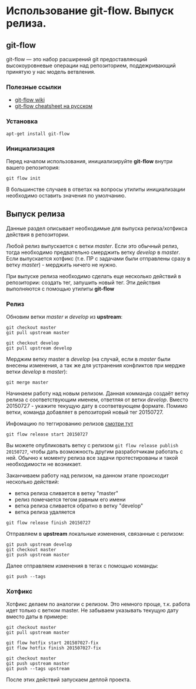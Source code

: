 # Использование git-flow. Выпуск релиза.

## git-flow

git-flow — это набор расширений git предоставляющий высокоуровневые операции над репозиторием, поддежривающий принятую у нас модель ветвления.

### Полезные ссылки
- [git-flow wiki](https://github.com/nvie/gitflow/wiki)
- [git-flow cheatsheet на русском](http://danielkummer.github.io/git-flow-cheatsheet/index.ru_RU.html)

### Установка
```apt-get install git-flow```

### Инициализация
Перед началом использования, инициализируйте **git-flow** внутри вашего репозитория:

```git flow init```

В большинстве случаев в ответах на вопросы утилиты инициализации необходимо оставить значения по умолчанию.

## Выпуск релиза
Данные раздел описывает необходимые для выпуска релиза/хотфикса действия в репозитории.

Любой релиз выпускается с ветки *master*. Если это обычный релиз, тогда необходимо предвательно смерджить ветку *develop* в *master*.
Если выпускается хотфикс (т.е. ПР с задачами были отправлены сразу в ветку *master*) - мерджить ничего не нужно.

При выпуске релиза необходимо сделать еще несколько действий в репозитории: создать тег, запушить новый тег. Эти действия выполняются с помощью утилиты **git-flow**

### Релиз
Обновим ветки *master* и *develop* из **upstream**:

```
git checkout master
git pull upstream master

git checkout develop
git pull upstream develop
```


Мерджим ветку master в *develop* (на случай, если в *master* были внесены изменения, а так же для устранения конфликтов при мердже ветки *develop*  в *master*):

```
git merge master
```


Начинаем работу над новым релизом. Данная комманда создаёт ветку релиза с соответствующим именем, ответляя от ветки *develop*. Вместо 20150727 - укажите текущую дату в соответвующем формате. Помимо ветки, команда добавляет в репозиторий новый тег 20150727.

Инфомацию по теггированию релизов [смотри тут](https://github.com/abak-press/guides/tree/master/abak-flow#Теггирование-релизов)

```
git flow release start 20150727
```


Вы можете опубликовать ветку с релизом `git flow release publish 20150727`, чтобы дать возможность другим разработчикам работать с ней. Обычно к моменту релиза все задачи протестированы и такой необходимости не возникает.

Заканчиваем работу над релизом, на данном этапе происходит несколько действий:
- ветка релиза сливается в ветку "master"
- релиз помечается тегом равным его имени
- ветка релиза сливается обратно в ветку "develop"
- ветка релиза удаляется

```
git flow release finish 20150727
```


Отправляем в **upstream** локальные изменения, связанные с релизом:

```
git push upstream develop
git checkout master
git push upstream master
```


Далее отправляем изменения в тегах с помощью команды:

```
git push --tags
```

### Хотфикс
Хотфикс делаем по аналогии с релизом. Это немного проще, т.к. работа идет только с ветком master. Не забываем указывать текущую дату вместо даты в примере:

```
git checkout master
git pull upstream master
	
git flow hotfix start 201507027-fix
git flow hotfix finish 201507027-fix

git checkout master
git push upstream master
git push --tags upstream
```

После этих действий запускаем деплой проекта.

